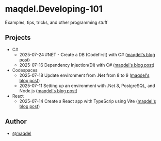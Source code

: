 # maqdel.Developing-101
Examples, tips, tricks, and other programming stuff

## Projects
- C#
    - 2025-07-24 #NET - Create a DB (Codefirst) with C# ([maqdel's blog post](https://maqdel.wordpress.com))
    - 2025-07-16 Dependency Injection(DI) with C# ([maqdel's blog post](https://maqdel.wordpress.com/2025/07/16/wthi-dependency-injection-di-with-c/))
- Codespaces
    - 2025-07-18 Update environment from .Net from 8 to 9 ([maqdel's blog post](https://maqdel.wordpress.com/))
    - 2025-07-11 Setting up an environment with .Net 8, PostgreSQL, and Node.js ([maqdel's blog post](https://maqdel.wordpress.com/2025/07/11/codespaces-adding-postgresql-and-net/))    
- React
    - 2025-07-14 Create a React app with TypeScrip using Vite ([maqdel's blog post](https://maqdel.wordpress.com/2025/07/14/react-create-a-react-app-with-typescrip-using-vite/))

## Author
- [@maqdel](https://www.github.com/maqdel)
